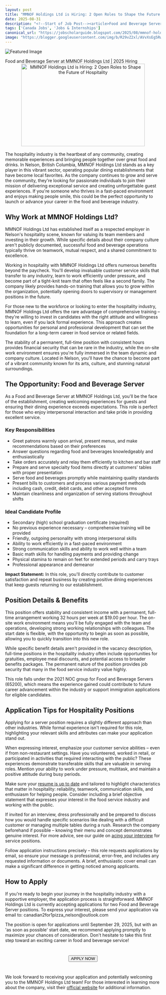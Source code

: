 ```yaml
---
layout: post
title: "MMNOF Holdings Ltd is Hiring: 2 Open Roles to Shape the Future of Hospitality"
date: 2025-08-31
description: "<!--Start of Job Post--><article>Food and Beverage Server at MMNOF Holdings Ltd | 2025 Hiring <div class='separator' style='clear: both; text-align: center;'><a href='https://blogger.googleusercontent.com/img/b/R29vZ2xl/AVvXsEg5RwAdbevnG66Zd5wR6R_Q4e4cS3cEsCAoYGh6Rhdtb7acM_LMIAcicaKo6pgdnO9L0-GWhziV0YSWqkWj6mYHGUgGQxsv0XzfUxLzh513ZL75S0VyRyxO-ZM7K39D3I1J1VLo-t_sb6NzxIBfcQuMD_hMrH9zwZZGy4seVjhjd_glIHtVelsfRO1EyZmr/s275/food%20and%20beverage%20services.png' style='margin-left: 1em; margin-right: 1em;'><img alt='MMNOF Holdings Ltd is Hiring: 2 Open Roles to Shape the Future of Hospitality' border='0' height='266' src='https://blogger.googleusercontent.com/img/b/R29vZ2xl/AVvXsEg5RwAdbevnG66Zd5wR6R_Q4e4cS3cEsCAoYGh6Rhdtb7acM_LMIAcicaKo6pgdnO9L0-GWhziV0YSWqkWj6mYHGUgGQxsv0XzfUxLzh513ZL75S0VyRyxO-ZM7K39D3I1J1VLo-t_sb6NzxIBfcQuMD_hMrH9zwZZGy4seVjhjd_glIHtVelsfRO1EyZmr/w400-h266/food%20and%20beverage%20services.png' title='MMNOF Holdings Ltd is Hiring: 2 Open Roles to Shape the Future of Hospitality' width='400' /></a></div><br /><div style='text-align: left;'>The hospitality industry is the heartbeat of any community, creating memorable experiences and bringing people together over great food and drinks. In Nelson, British Columbia, MMNOF Holdings Ltd stands as a key player in this vibrant sector, operating popular dining establishments that have become local favorites. As the company continues to grow and serve the community, they're looking for passionate individuals to join their mission of delivering exceptional service and creating unforgettable guest experiences. If you're someone who thrives in a fast-paced environment and enjoys making people smile, this could be the perfect opportunity to launch or advance your career in the food and beverage industry.</div><section> <h2>Why Work at MMNOF Holdings Ltd?</h2> <p>MMNOF Holdings Ltd has established itself as a respected employer in Nelson's hospitality scene, known for valuing its team members and investing in their growth. While specific details about their company culture aren't publicly documented, successful food and beverage operations typically thrive on teamwork, mutual respect, and a shared commitment to excellence.</p>   <p>Working in hospitality with MMNOF Holdings Ltd offers numerous benefits beyond the paycheck. You'll develop invaluable customer service skills that transfer to any industry, learn to work efficiently under pressure, and become part of a tight-knit team that often feels like a second family. The company likely provides hands-on training that allows you to grow within the organization, potentially opening doors to supervisory or management positions in the future.</p>  <p>For those new to the workforce or looking to enter the hospitality industry, MMNOF Holdings Ltd offers the rare advantage of comprehensive training – they're willing to invest in candidates with the right attitude and willingness to learn, even if you lack formal experience. This approach creates opportunities for personal and professional development that can set the foundation for a long-term career in food service or related fields.</p>  <p>The stability of a permanent, full-time position with consistent hours provides financial security that can be rare in the industry, while the on-site work environment ensures you're fully immersed in the team dynamic and company culture. Located in Nelson, you'll have the chance to become part of a vibrant community known for its arts, culture, and stunning natural surroundings.</p> </section><section> <h2>The Opportunity: Food and Beverage Server</h2>   <p>As a Food and Beverage Server at MMNOF Holdings Ltd, you'll be the face of the establishment, creating welcoming experiences for guests and ensuring their dining experience exceeds expectations. This role is perfect for those who enjoy interpersonal interaction and take pride in providing excellent service.</p>  <h3>Key Responsibilities</h3> <ul>     <li>Greet patrons warmly upon arrival, present menus, and make recommendations based on their preferences</li>     <li>Answer questions regarding food and beverages knowledgeably and enthusiastically</li>     <li>Take orders accurately and relay them efficiently to kitchen and bar staff</li>     <li>Prepare and serve specialty food items directly at customers' tables with proper presentation</li>     <li>Serve food and beverages promptly while maintaining quality standards</li>     <li>Present bills to customers and process various payment methods including cash, credit, debit cards, and other accepted forms</li>     <li>Maintain cleanliness and organization of serving stations throughout shifts</li> </ul>  <h3>Ideal Candidate Profile</h3> <ul>     <li>Secondary (high) school graduation certificate (required)</li>     <li>No previous experience necessary – comprehensive training will be provided</li>     <li>Friendly, outgoing personality with strong interpersonal skills</li>     <li>Ability to work efficiently in a fast-paced environment</li>     <li>Strong communication skills and ability to work well within a team</li>     <li>Basic math skills for handling payments and providing change</li>     <li>Physical stamina to remain on feet for extended periods and carry trays</li>     <li>Professional appearance and demeanor</li> </ul>  <p><strong>Impact Statement:</strong> In this role, you'll directly contribute to customer satisfaction and repeat business by creating positive dining experiences that keep guests returning to our establishment.</p> </section><section> <h2>Position Details &amp; Benefits</h2>   <p>This position offers stability and consistent income with a permanent, full-time arrangement working 32 hours per week at $19.00 per hour. The on-site work environment means you'll be fully engaged with the team and operations, developing strong working relationships with colleagues. The start date is flexible, with the opportunity to begin as soon as possible, allowing you to quickly transition into this new role.</p>  <p>While specific benefit details aren't provided in the vacancy description, full-time positions in the hospitality industry often include opportunities for gratuities, employee meal discounts, and potential access to broader benefits packages. The permanent nature of the position provides job security that many in the food service industry value highly.</p>  <p>This role falls under the 2021 NOC group for Food and Beverage Servers (65200), which means the experience gained could contribute to future career advancement within the industry or support immigration applications for eligible candidates.</p> </section><section> <h2>Application Tips for Hospitality Positions</h2>   <p>Applying for a server position requires a slightly different approach than other industries. While formal experience isn't required for this role, highlighting your relevant skills and attributes can make your application stand out.</p>  <p>When expressing interest, emphasize your customer service abilities – even if from non-restaurant settings. Have you volunteered, worked in retail, or participated in activities that required interacting with the public? These experiences demonstrate transferable skills that are valuable in serving roles. Mention your ability to work under pressure, multitask, and maintain a positive attitude during busy periods.</p>  <p>Make sure your <a href='https://jobscholarguide.blogspot.com/feeds/posts/[internal-link-resume-tips]'>resume is up to date</a> and tailored to highlight characteristics that matter in hospitality: reliability, teamwork, communication skills, and enthusiasm for helping people. Consider including a brief objective statement that expresses your interest in the food service industry and working with the public.</p>  <p>If invited for an interview, dress professionally and be prepared to discuss how you would handle specific scenarios like dealing with a difficult customer or managing multiple tables during a rush. Research the company beforehand if possible – knowing their menu and concept demonstrates genuine interest. For more advice, see our guide on <a href='https://jobscholarguide.blogspot.com/feeds/posts/[internal-link-interview-tips]'>acing your interview</a> for service positions.</p>  <p>Follow application instructions precisely – this role requests applications by email, so ensure your message is professional, error-free, and includes any requested information or documents. A brief, enthusiastic cover email can make a significant difference in getting noticed among applicants.</p> </section><section> <h2>How to Apply</h2>   <p>If you're ready to begin your journey in the hospitality industry with a supportive employer, the application process is straightforward. MMNOF Holdings Ltd is currently accepting applications for two Food and Beverage Server positions. To express your interest, please send your application via email to: canadian2for1pizza_nelson@outlook.com</p>  <p>The position is open for applications until September 29, 2025, but with an 'as soon as possible' start date, we recommend applying promptly to maximize your chances of consideration. Don't hesitate to take this first step toward an exciting career in food and beverage service!</p>  <div style='margin: 40px 0px; text-align: center;'>     <button id='apply-cta'>         APPLY NOW              </button> </div>  <p>We look forward to receiving your application and potentially welcoming you to the MMNOF Holdings Ltd team! For those interested in learning more about the company, visit their <a href='https://jobscholarguide.blogspot.com/feeds/posts/[company-careers-page-url]'>official website</a> for additional information.</p> </section> </article><!--End of Job Post-->"
tags: ['Canada Jobs', 'Jobs & Internships']
canonical_url: "https://jobscholarguide.blogspot.com/2025/08/mmnof-holdings-ltd-is-hiring-2-open.html"
image: "https://blogger.googleusercontent.com/img/b/R29vZ2xl/AVvXsEg5RwAdbevnG66Zd5wR6R_Q4e4cS3cEsCAoYGh6Rhdtb7acM_LMIAcicaKo6pgdnO9L0-GWhziV0YSWqkWj6mYHGUgGQxsv0XzfUxLzh513ZL75S0VyRyxO-ZM7K39D3I1J1VLo-t_sb6NzxIBfcQuMD_hMrH9zwZZGy4seVjhjd_glIHtVelsfRO1EyZmr/s72-w400-h266-c/food%20and%20beverage%20services.png"
---
```


![Featured Image](https://blogger.googleusercontent.com/img/b/R29vZ2xl/AVvXsEg5RwAdbevnG66Zd5wR6R_Q4e4cS3cEsCAoYGh6Rhdtb7acM_LMIAcicaKo6pgdnO9L0-GWhziV0YSWqkWj6mYHGUgGQxsv0XzfUxLzh513ZL75S0VyRyxO-ZM7K39D3I1J1VLo-t_sb6NzxIBfcQuMD_hMrH9zwZZGy4seVjhjd_glIHtVelsfRO1EyZmr/s72-w400-h266-c/food%20and%20beverage%20services.png)

<!--Start of Job Post--><article>Food and Beverage Server at MMNOF Holdings Ltd | 2025 Hiring <div class='separator' style='clear: both; text-align: center;'><a href='https://blogger.googleusercontent.com/img/b/R29vZ2xl/AVvXsEg5RwAdbevnG66Zd5wR6R_Q4e4cS3cEsCAoYGh6Rhdtb7acM_LMIAcicaKo6pgdnO9L0-GWhziV0YSWqkWj6mYHGUgGQxsv0XzfUxLzh513ZL75S0VyRyxO-ZM7K39D3I1J1VLo-t_sb6NzxIBfcQuMD_hMrH9zwZZGy4seVjhjd_glIHtVelsfRO1EyZmr/s275/food%20and%20beverage%20services.png' style='margin-left: 1em; margin-right: 1em;'><img alt='MMNOF Holdings Ltd is Hiring: 2 Open Roles to Shape the Future of Hospitality' border='0' height='266' src='https://blogger.googleusercontent.com/img/b/R29vZ2xl/AVvXsEg5RwAdbevnG66Zd5wR6R_Q4e4cS3cEsCAoYGh6Rhdtb7acM_LMIAcicaKo6pgdnO9L0-GWhziV0YSWqkWj6mYHGUgGQxsv0XzfUxLzh513ZL75S0VyRyxO-ZM7K39D3I1J1VLo-t_sb6NzxIBfcQuMD_hMrH9zwZZGy4seVjhjd_glIHtVelsfRO1EyZmr/w400-h266/food%20and%20beverage%20services.png' title='MMNOF Holdings Ltd is Hiring: 2 Open Roles to Shape the Future of Hospitality' width='400' /></a></div><br /><div style='text-align: left;'>The hospitality industry is the heartbeat of any community, creating memorable experiences and bringing people together over great food and drinks. In Nelson, British Columbia, MMNOF Holdings Ltd stands as a key player in this vibrant sector, operating popular dining establishments that have become local favorites. As the company continues to grow and serve the community, they're looking for passionate individuals to join their mission of delivering exceptional service and creating unforgettable guest experiences. If you're someone who thrives in a fast-paced environment and enjoys making people smile, this could be the perfect opportunity to launch or advance your career in the food and beverage industry.</div><section> <h2>Why Work at MMNOF Holdings Ltd?</h2> <p>MMNOF Holdings Ltd has established itself as a respected employer in Nelson's hospitality scene, known for valuing its team members and investing in their growth. While specific details about their company culture aren't publicly documented, successful food and beverage operations typically thrive on teamwork, mutual respect, and a shared commitment to excellence.</p>   <p>Working in hospitality with MMNOF Holdings Ltd offers numerous benefits beyond the paycheck. You'll develop invaluable customer service skills that transfer to any industry, learn to work efficiently under pressure, and become part of a tight-knit team that often feels like a second family. The company likely provides hands-on training that allows you to grow within the organization, potentially opening doors to supervisory or management positions in the future.</p>  <p>For those new to the workforce or looking to enter the hospitality industry, MMNOF Holdings Ltd offers the rare advantage of comprehensive training – they're willing to invest in candidates with the right attitude and willingness to learn, even if you lack formal experience. This approach creates opportunities for personal and professional development that can set the foundation for a long-term career in food service or related fields.</p>  <p>The stability of a permanent, full-time position with consistent hours provides financial security that can be rare in the industry, while the on-site work environment ensures you're fully immersed in the team dynamic and company culture. Located in Nelson, you'll have the chance to become part of a vibrant community known for its arts, culture, and stunning natural surroundings.</p> </section><section> <h2>The Opportunity: Food and Beverage Server</h2>   <p>As a Food and Beverage Server at MMNOF Holdings Ltd, you'll be the face of the establishment, creating welcoming experiences for guests and ensuring their dining experience exceeds expectations. This role is perfect for those who enjoy interpersonal interaction and take pride in providing excellent service.</p>  <h3>Key Responsibilities</h3> <ul>     <li>Greet patrons warmly upon arrival, present menus, and make recommendations based on their preferences</li>     <li>Answer questions regarding food and beverages knowledgeably and enthusiastically</li>     <li>Take orders accurately and relay them efficiently to kitchen and bar staff</li>     <li>Prepare and serve specialty food items directly at customers' tables with proper presentation</li>     <li>Serve food and beverages promptly while maintaining quality standards</li>     <li>Present bills to customers and process various payment methods including cash, credit, debit cards, and other accepted forms</li>     <li>Maintain cleanliness and organization of serving stations throughout shifts</li> </ul>  <h3>Ideal Candidate Profile</h3> <ul>     <li>Secondary (high) school graduation certificate (required)</li>     <li>No previous experience necessary – comprehensive training will be provided</li>     <li>Friendly, outgoing personality with strong interpersonal skills</li>     <li>Ability to work efficiently in a fast-paced environment</li>     <li>Strong communication skills and ability to work well within a team</li>     <li>Basic math skills for handling payments and providing change</li>     <li>Physical stamina to remain on feet for extended periods and carry trays</li>     <li>Professional appearance and demeanor</li> </ul>  <p><strong>Impact Statement:</strong> In this role, you'll directly contribute to customer satisfaction and repeat business by creating positive dining experiences that keep guests returning to our establishment.</p> </section><section> <h2>Position Details &amp; Benefits</h2>   <p>This position offers stability and consistent income with a permanent, full-time arrangement working 32 hours per week at $19.00 per hour. The on-site work environment means you'll be fully engaged with the team and operations, developing strong working relationships with colleagues. The start date is flexible, with the opportunity to begin as soon as possible, allowing you to quickly transition into this new role.</p>  <p>While specific benefit details aren't provided in the vacancy description, full-time positions in the hospitality industry often include opportunities for gratuities, employee meal discounts, and potential access to broader benefits packages. The permanent nature of the position provides job security that many in the food service industry value highly.</p>  <p>This role falls under the 2021 NOC group for Food and Beverage Servers (65200), which means the experience gained could contribute to future career advancement within the industry or support immigration applications for eligible candidates.</p> </section><section> <h2>Application Tips for Hospitality Positions</h2>   <p>Applying for a server position requires a slightly different approach than other industries. While formal experience isn't required for this role, highlighting your relevant skills and attributes can make your application stand out.</p>  <p>When expressing interest, emphasize your customer service abilities – even if from non-restaurant settings. Have you volunteered, worked in retail, or participated in activities that required interacting with the public? These experiences demonstrate transferable skills that are valuable in serving roles. Mention your ability to work under pressure, multitask, and maintain a positive attitude during busy periods.</p>  <p>Make sure your <a href='https://jobscholarguide.blogspot.com/feeds/posts/[internal-link-resume-tips]'>resume is up to date</a> and tailored to highlight characteristics that matter in hospitality: reliability, teamwork, communication skills, and enthusiasm for helping people. Consider including a brief objective statement that expresses your interest in the food service industry and working with the public.</p>  <p>If invited for an interview, dress professionally and be prepared to discuss how you would handle specific scenarios like dealing with a difficult customer or managing multiple tables during a rush. Research the company beforehand if possible – knowing their menu and concept demonstrates genuine interest. For more advice, see our guide on <a href='https://jobscholarguide.blogspot.com/feeds/posts/[internal-link-interview-tips]'>acing your interview</a> for service positions.</p>  <p>Follow application instructions precisely – this role requests applications by email, so ensure your message is professional, error-free, and includes any requested information or documents. A brief, enthusiastic cover email can make a significant difference in getting noticed among applicants.</p> </section><section> <h2>How to Apply</h2>   <p>If you're ready to begin your journey in the hospitality industry with a supportive employer, the application process is straightforward. MMNOF Holdings Ltd is currently accepting applications for two Food and Beverage Server positions. To express your interest, please send your application via email to: canadian2for1pizza_nelson@outlook.com</p>  <p>The position is open for applications until September 29, 2025, but with an 'as soon as possible' start date, we recommend applying promptly to maximize your chances of consideration. Don't hesitate to take this first step toward an exciting career in food and beverage service!</p>  <div style='margin: 40px 0px; text-align: center;'>     <button id='apply-cta'>         APPLY NOW              </button> </div>  <p>We look forward to receiving your application and potentially welcoming you to the MMNOF Holdings Ltd team! For those interested in learning more about the company, visit their <a href='https://jobscholarguide.blogspot.com/feeds/posts/[company-careers-page-url]'>official website</a> for additional information.</p> </section> </article><!--End of Job Post-->

<!--more-->

